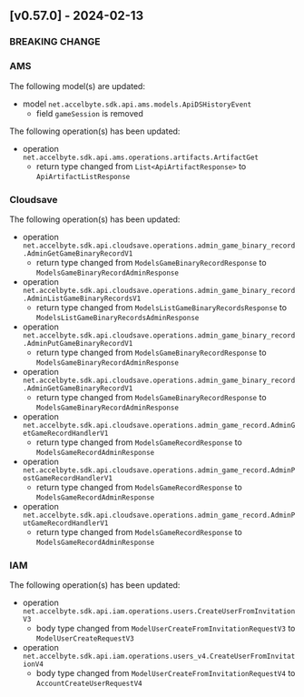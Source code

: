 <a name="v0.57.0"></a>
## [v0.57.0] - 2024-02-13

### BREAKING CHANGE

### AMS
The following model(s) are updated:
- model `net.accelbyte.sdk.api.ams.models.ApiDSHistoryEvent`
   - field `gameSession` is removed

The following operation(s) has been updated:
- operation `net.accelbyte.sdk.api.ams.operations.artifacts.ArtifactGet`
   - return type changed from `List<ApiArtifactResponse>` to `ApiArtifactListResponse`

### Cloudsave
The following operation(s) has been updated:
- operation `net.accelbyte.sdk.api.cloudsave.operations.admin_game_binary_record.AdminGetGameBinaryRecordV1`
    - return type changed from `ModelsGameBinaryRecordResponse` to `ModelsGameBinaryRecordAdminResponse`
- operation `net.accelbyte.sdk.api.cloudsave.operations.admin_game_binary_record.AdminListGameBinaryRecordsV1`
    - return type changed from `ModelsListGameBinaryRecordsResponse` to `ModelsListGameBinaryRecordsAdminResponse`    
- operation `net.accelbyte.sdk.api.cloudsave.operations.admin_game_binary_record.AdminPutGameBinaryRecordV1`
    - return type changed from `ModelsGameBinaryRecordResponse` to `ModelsGameBinaryRecordAdminResponse`    
- operation `net.accelbyte.sdk.api.cloudsave.operations.admin_game_binary_record.AdminGetGameBinaryRecordV1`
    - return type changed from `ModelsGameBinaryRecordResponse` to `ModelsGameBinaryRecordAdminResponse`
- operation `net.accelbyte.sdk.api.cloudsave.operations.admin_game_record.AdminGetGameRecordHandlerV1`
    - return type changed from `ModelsGameRecordResponse` to `ModelsGameRecordAdminResponse`
- operation `net.accelbyte.sdk.api.cloudsave.operations.admin_game_record.AdminPostGameRecordHandlerV1`
    - return type changed from `ModelsGameRecordResponse` to `ModelsGameRecordAdminResponse`
- operation `net.accelbyte.sdk.api.cloudsave.operations.admin_game_record.AdminPutGameRecordHandlerV1`
    - return type changed from `ModelsGameRecordResponse` to `ModelsGameRecordAdminResponse`

### IAM
The following operation(s) has been updated:
- operation `net.accelbyte.sdk.api.iam.operations.users.CreateUserFromInvitationV3`
    - body type changed from `ModelUserCreateFromInvitationRequestV3` to `ModelUserCreateRequestV3`
- operation `net.accelbyte.sdk.api.iam.operations.users_v4.CreateUserFromInvitationV4`
    - body type changed from `ModelUserCreateFromInvitationRequestV4` to `AccountCreateUserRequestV4`